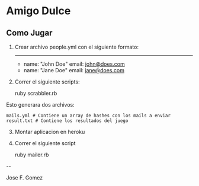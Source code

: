 Amigo Dulce
===========

Como Jugar
-----------

1. Crear archivo people.yml con el siguiente formato:

    ---
    - name: "John Doe"
      email: john@does.com
    - name: "Jane Doe"
      email: jane@does.com

2. Correr el siguiente scripts:

    ruby scrabbler.rb

  Esto generara dos archivos:

    mails.yml # Contiene un array de hashes con los mails a enviar
    result.txt # Contiene los resultados del juego

3. Montar aplicacion en heroku

4. Correr el siguiente script

    ruby mailer.rb

--

Jose F. Gomez
